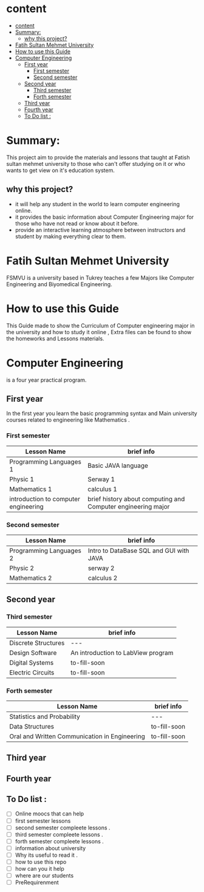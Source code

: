 # content
<!-- TOC -->

- [content](#content)
- [Summary:](#summary)
    - [why this project?](#why-this-project)
- [Fatih Sultan Mehmet University](#fatih-sultan-mehmet-university)
- [How to use this Guide](#how-to-use-this-guide)
- [Computer Engineering](#computer-engineering)
    - [First year](#first-year)
        - [First semester](#first-semester)
        - [Second semester](#second-semester)
    - [Second year](#second-year)
        - [Third semester](#third-semester)
        - [Forth semester](#forth-semester)
    - [Third year](#third-year)
    - [Fourth year](#fourth-year)
    - [To Do list :](#to-do-list)

<!-- /TOC -->




# Summary:
This project aim to provide the materials and lessons that taught at Fatish sultan mehmet university to those who can't offer studying on it or who wants to get view on it's education system.


## why this project?

- it will help any student in the world to learn computer engineering online.
- it provides the basic information about Computer Engineering major for those who have not read or know about it before. 
- provide an interactive learning atmosphere between instructors and student by making everything clear to them.

# Fatih Sultan Mehmet University 
FSMVU is a university based in Tukrey teaches a few Majors like Computer Engineering and Biyomedical Engineering.

# How to use this Guide 
This Guide made to show the Curriculum of Computer engineering 
major in the university and how to study it online ,
Extra files can be found to show the homeworks and Lessons materials.


# Computer Engineering 
is a four year practical program.

## First year
In the first year you learn the basic programming syntax and Main university courses related to engineering like Mathematics .

### First semester 
| Lesson Name                          | brief info                                                   |
| ------------------------------------ | ------------------------------------------------------------ |
| Programming Languages 1              | Basic JAVA language                                          |
| Physic 1                             | Serway 1                                                     |
| Mathematics 1                        | calculus 1                                                   |
| introduction to computer engineering | brief history about computing and Computer engineering major |


### Second semester 
| Lesson Name             | brief info                              |
| ----------------------- | --------------------------------------- |
| Programming Languages 2 | Intro to DataBase SQL and GUI with JAVA |
| Physic 2                | serway 2                                |
| Mathematics  2          | calculus 2                              |


## Second year 

### Third semester 
| Lesson Name         | brief info                         |
| ------------------- | ---------------------------------- |
| Discrete Structures | ---                                |
| Design Software     | An introduction to LabView program |
| Digital  Systems    | to-fill-soon                       |
| Electric Circuits   | to-fill-soon                       |


### Forth semester 
| Lesson Name                                   | brief info   |
| --------------------------------------------- | ------------ |
| Statistics and Probability                    | ---          |
| Data Structures                               | to-fill-soon |
| Oral and Written Communication in Engineering | to-fill-soon |

## Third year 


## Fourth year 


## To Do list :
- [ ] Online moocs that can help 
- [ ] first semester lessons 
- [ ] second semester compleete lessons .
- [ ] third semester compleete lessons .
- [ ] forth semester compleete lessons .
- [ ] information about university 
- [ ] Why its useful to read it . 
- [ ] how to use this repo 
- [ ] how can you it help 
- [ ] where are our students 
- [ ] PreRequirenment